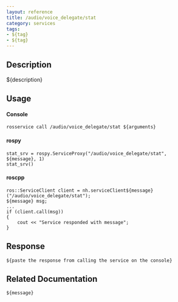 ```yaml
---
layout: reference
title: /audio/voice_delegate/stat
category: services
tags: 
- ${tag} 
- ${tag}
---
```


## Description
${description}

## Usage
#### Console
```
rosservice call /audio/voice_delegate/stat ${arguments}
```

#### rospy
```
stat_srv = rospy.ServiceProxy("/audio/voice_delegate/stat", ${message}, 1)
stat_srv()
```

#### roscpp
```
ros::ServiceClient client = nh.serviceClient${message}("/audio/voice_delegate/stat");
${message} msg;
...
if (client.call(msg))
{
    cout << "Service responded with message";
}
```

## Response
```
${paste the response from calling the service on the console}
```

## Related Documentation
``${message}``